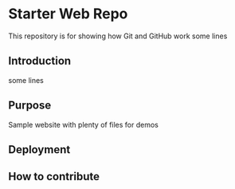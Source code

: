 # Starter Web Repo

This repository is for showing how Git and GitHub work
some lines

## Introduction
some lines
## Purpose

Sample website with plenty of files for demos
## Deployment
## How to contribute